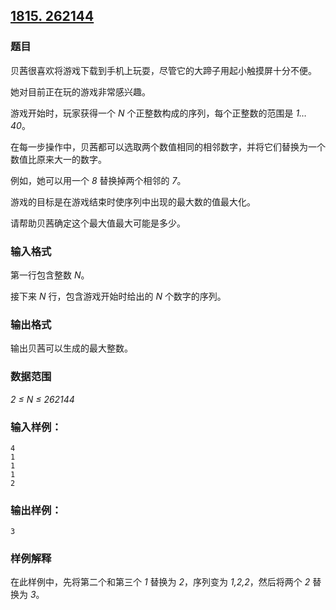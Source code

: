 ## [1815. 262144](https://www.acwing.com/problem/content/1817/)

### 题目

贝茜很喜欢将游戏下载到手机上玩耍，尽管它的大蹄子用起小触摸屏十分不便。

她对目前正在玩的游戏非常感兴趣。

游戏开始时，玩家获得一个 *N* 个正整数构成的序列，每个正整数的范围是 *1…40*。

在每一步操作中，贝茜都可以选取两个数值相同的相邻数字，并将它们替换为一个数值比原来大一的数字。

例如，她可以用一个 *8* 替换掉两个相邻的 *7*。

游戏的目标是在游戏结束时使序列中出现的最大数的值最大化。

请帮助贝茜确定这个最大值最大可能是多少。

### 输入格式

第一行包含整数 *N*。

接下来 *N* 行，包含游戏开始时给出的 *N* 个数字的序列。

### 输出格式

输出贝茜可以生成的最大整数。

### 数据范围

*2 ≤ N ≤ 262144*

### 输入样例：

```
4
1
1
1
2
```

### 输出样例：

```
3
```

### 样例解释

在此样例中，先将第二个和第三个 *1* 替换为 *2*，序列变为 *1,2,2*，然后将两个 *2* 替换为 *3*。
